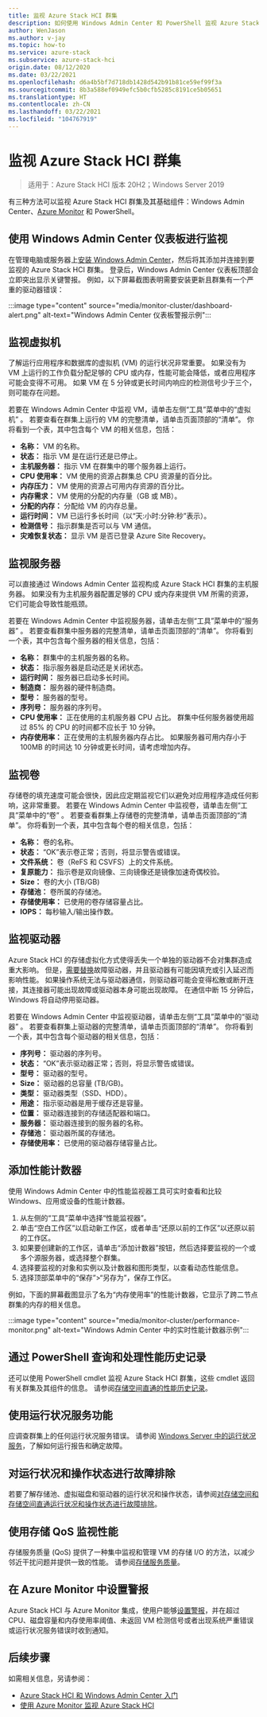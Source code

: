 ```yaml
---
title: 监视 Azure Stack HCI 群集
description: 如何使用 Windows Admin Center 和 PowerShell 监视 Azure Stack HCI 群集、服务器、虚拟机、驱动器和卷。
author: WenJason
ms.author: v-jay
ms.topic: how-to
ms.service: azure-stack
ms.subservice: azure-stack-hci
origin.date: 08/12/2020
ms.date: 03/22/2021
ms.openlocfilehash: d6a4b5bf7d718db1428d542b91b81ce59ef99f3a
ms.sourcegitcommit: 8b3a588ef0949efc5b0cfb5285c8191ce5b05651
ms.translationtype: HT
ms.contentlocale: zh-CN
ms.lasthandoff: 03/22/2021
ms.locfileid: "104767919"
---
```

# <a name="monitor-azure-stack-hci-clusters"></a>监视 Azure Stack HCI 群集

> 适用于：Azure Stack HCI 版本 20H2；Windows Server 2019

有三种方法可以监视 Azure Stack HCI 群集及其基础组件：Windows Admin Center、[Azure Monitor](azure-monitor.md) 和 PowerShell。

## <a name="monitor-using-windows-admin-center-dashboard"></a>使用 Windows Admin Center 仪表板进行监视

在管理电脑或服务器上[安装 Windows Admin Center](https://docs.microsoft.com/windows-server/manage/windows-admin-center/deploy/install)，然后将其添加并连接到要监视的 Azure Stack HCI 群集。 登录后，Windows Admin Center 仪表板顶部会立即突出显示关键警报。 例如，以下屏幕截图表明需要安装更新且群集有一个严重的驱动器错误：

:::image type="content" source="media/monitor-cluster/dashboard-alert.png" alt-text="Windows Admin Center 仪表板警报示例":::

## <a name="monitor-virtual-machines"></a>监视虚拟机

了解运行应用程序和数据库的虚拟机 (VM) 的运行状况非常重要。 如果没有为 VM 上运行的工作负载分配足够的 CPU 或内存，性能可能会降低，或者应用程序可能会变得不可用。 如果 VM 在 5 分钟或更长时间内响应的检测信号少于三个，则可能存在问题。

若要在 Windows Admin Center 中监视 VM，请单击左侧“工具”菜单中的“虚拟机” 。 若要查看在群集上运行的 VM 的完整清单，请单击页面顶部的“清单”。 你将看到一个表，其中包含每个 VM 的相关信息，包括：

- **名称：** VM 的名称。
- **状态：** 指示 VM 是在运行还是已停止。
- **主机服务器：** 指示 VM 在群集中的哪个服务器上运行。
- **CPU 使用率：** VM 使用的资源占群集总 CPU 资源量的百分比。
- **内存压力：** VM 使用的资源占可用内存资源的百分比。
- **内存需求：** VM 使用的分配的内存量（GB 或 MB）。
- **分配的内存：** 分配给 VM 的内存总量。
- **运行时间：** VM 已运行多长时间（以“天:小时:分钟:秒”表示）。
- **检测信号：** 指示群集是否可以与 VM 通信。
- **灾难恢复状态：** 显示 VM 是否已登录 Azure Site Recovery。

## <a name="monitor-servers"></a>监视服务器

可以直接通过 Windows Admin Center 监视构成 Azure Stack HCI 群集的主机服务器。 如果没有为主机服务器配置足够的 CPU 或内存来提供 VM 所需的资源，它们可能会导致性能瓶颈。 

若要在 Windows Admin Center 中监视服务器，请单击左侧“工具”菜单中的“服务器” 。 若要查看群集中服务器的完整清单，请单击页面顶部的“清单”。 你将看到一个表，其中包含每个服务器的相关信息，包括：

- **名称：** 群集中的主机服务器的名称。
- **状态：** 指示服务器是启动还是关闭状态。
- **运行时间：** 服务器已启动多长时间。
- **制造商：** 服务器的硬件制造商。
- **型号：** 服务器的型号。
- **序列号：** 服务器的序列号。
- **CPU 使用率：** 正在使用的主机服务器 CPU 占比。 群集中任何服务器使用超过 85% 的 CPU 的时间都不应长于 10 分钟。 
- **内存使用率：** 正在使用的主机服务器内存占比。 如果服务器可用内存小于 100MB 的时间达 10 分钟或更长时间，请考虑增加内存。

## <a name="monitor-volumes"></a>监视卷

存储卷的填充速度可能会很快，因此应定期监视它们以避免对应用程序造成任何影响，这非常重要。 若要在 Windows Admin Center 中监视卷，请单击左侧“工具”菜单中的“卷” 。 若要查看群集上存储卷的完整清单，请单击页面顶部的“清单”。 你将看到一个表，其中包含每个卷的相关信息，包括：

- **名称：** 卷的名称。
- **状态：** “OK”表示卷正常；否则，将显示警告或错误。
- **文件系统：** 卷（ReFS 和 CSVFS）上的文件系统。
- **复原能力：** 指示卷是双向镜像、三向镜像还是镜像加速奇偶校验。
- **Size：** 卷的大小 (TB/GB)
- **存储池：** 卷所属的存储池。
- **存储使用率：** 已使用的卷存储容量占比。
- **IOPS：** 每秒输入/输出操作数。

## <a name="monitor-drives"></a>监视驱动器

Azure Stack HCI 的存储虚拟化方式使得丢失一个单独的驱动器不会对集群造成重大影响。 但是，[需要替换](replace-drives.md)故障驱动器，并且驱动器有可能因填充或引入延迟而影响性能。 如果操作系统无法与驱动器通信，则驱动器可能会变得松散或断开连接，其连接器可能出现故障或驱动器本身可能出现故障。 在通信中断 15 分钟后，Windows 将自动停用驱动器。 

若要在 Windows Admin Center 中监视驱动器，请单击左侧“工具”菜单中的“驱动器” 。 若要查看群集上驱动器的完整清单，请单击页面顶部的“清单”。 你将看到一个表，其中包含每个驱动器的相关信息，包括：

- **序列号：** 驱动器的序列号。
- **状态：** “OK”表示驱动器正常；否则，将显示警告或错误。
- **型号：** 驱动器的型号。
- **Size：** 驱动器的总容量 (TB/GB)。
- **类型：** 驱动器类型（SSD、HDD）。
- **用途：** 指示驱动器是用于缓存还是容量。
- **位置：** 驱动器连接到的存储适配器和端口。
- **服务器：** 驱动器连接到的服务器的名称。
- **存储池：** 驱动器所属的存储池。
- **存储使用率：** 已使用的驱动器存储容量占比。

## <a name="add-performance-counters"></a>添加性能计数器

使用 Windows Admin Center 中的性能监视器工具可实时查看和比较 Windows、应用或设备的性能计数器。

1. 从左侧的“工具”菜单中选择“性能监视器”。
1. 单击“空白工作区”以启动新工作区，或者单击“还原以前的工作区”以还原以前的工作区。
1. 如果要创建新的工作区，请单击“添加计数器”按钮，然后选择要监视的一个或多个源服务器，或选择整个群集。
1. 选择要监视的对象和实例以及计数器和图形类型，以查看动态性能信息。
1. 选择顶部菜单中的“保存”>“另存为”，保存工作区。
 
例如，下面的屏幕截图显示了名为“内存使用率”的性能计数器，它显示了跨二节点群集的内存的相关信息。

:::image type="content" source="media/monitor-cluster/performance-monitor.png" alt-text="Windows Admin Center 中的实时性能计数器示例":::

## <a name="query-and-process-performance-history-with-powershell"></a>通过 PowerShell 查询和处理性能历史记录

还可以使用 PowerShell cmdlet 监视 Azure Stack HCI 群集，这些 cmdlet 返回有关群集及其组件的信息。 请参阅[存储空间直通的性能历史记录](https://docs.microsoft.com/windows-server/storage/storage-spaces/performance-history)。

## <a name="use-the-health-service-feature"></a>使用运行状况服务功能

应调查群集上的任何运行状况服务错误。 请参阅 [Windows Server 中的运行状况服务](https://docs.microsoft.com/windows-server/failover-clustering/health-service-overview)，了解如何运行报告和确定故障。

## <a name="troubleshoot-health-and-operational-states"></a>对运行状况和操作状态进行故障排除

若要了解存储池、虚拟磁盘和驱动器的运行状况和操作状态，请参阅[对存储空间和存储空间直通运行状况和操作状态进行故障排除](https://docs.microsoft.com/windows-server/storage/storage-spaces/storage-spaces-states)。

## <a name="monitor-performance-using-storage-qos"></a>使用存储 QoS 监视性能

存储服务质量 (QoS) 提供了一种集中监视和管理 VM 的存储 I/O 的方法，以减少邻近干扰问题并提供一致的性能。 请参阅[存储服务质量](https://docs.microsoft.com/windows-server/storage/storage-qos/storage-qos-overview)。

## <a name="set-up-alerts-in-azure-monitor"></a>在 Azure Monitor 中设置警报

Azure Stack HCI 与 Azure Monitor 集成，使用户能够[设置警报](azure-monitor.md#setting-up-alerts-using-windows-admin-center)，并在超过 CPU、磁盘容量和内存使用率阈值、未返回 VM 检测信号或者出现系统严重错误或运行状况服务错误时收到通知。

## <a name="next-steps"></a>后续步骤

如需相关信息，另请参阅：

- [Azure Stack HCI 和 Windows Admin Center 入门](../get-started.md)
- [使用 Azure Monitor 监视 Azure Stack HCI](azure-monitor.md)